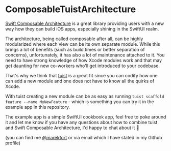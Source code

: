 # ComposableTuistArchitecture

[Swift Composable Architecture](https://github.com/pointfreeco/swift-composable-architecture) is a great library providing
users with a new way how they can build iOS apps, especially shining in the SwiftUI realm.

The architecture, being called composable after all, can be highly modularized where each view can be its own separate module.
While this brings a lot of benefits (such as build times or better separation of concerns), unfortunately,
it has also a lot of maintenance attached to it. You need to have strong knowledge of how Xcode modules work
and that may get daunting for new co-workers who'll get introduced to your codebase.

That's why we think that [tuist](https://github.com/tuist/tuist) is a great fit since you can codify
how one can add a new module and one does not have to know all the quirks of Xcode.

With tuist creating a new module can be as easy as running `tuist scaffold feature --name MyNewFeature` - which is something you can
try it in the example app in this repository.

The example app is a simple SwiftUI cookbook app, feel free to poke around it and let me know
if you have any questions about how to combine tuist and Swift Composable Architecture,
I'd happy to chat about it 🙂

(you can find me [@marekfort](https://twitter.com/marekfort) or via email which I have stated in my Github profile)